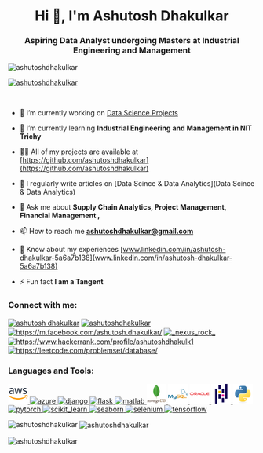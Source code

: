 <h1 align="center">Hi 👋, I'm Ashutosh Dhakulkar</h1>
<h3 align="center">Aspiring Data Analyst undergoing Masters at Industrial Engineering and Management</h3>

<p align="left"> <img src="https://komarev.com/ghpvc/?username=ashutoshdhakulkar&label=Profile%20views&color=0e75b6&style=flat" alt="ashutoshdhakulkar" /> </p>

<p align="left"> <a href="https://github.com/ryo-ma/github-profile-trophy"><img src="https://github-profile-trophy.vercel.app/?username=ashutoshdhakulkar" alt="ashutoshdhakulkar" /></a> </p>

<p align="left"> <a href="https://twitter.com/" target="blank"><img src="https://img.shields.io/twitter/follow/?logo=twitter&style=for-the-badge" alt="" /></a> </p>

- 🔭 I’m currently working on [Data Science Projects](https://github.com/ashutoshdhakulkar?tab=repositories)

- 🌱 I’m currently learning **Industrial Engineering and Management in NIT Trichy**

- 👨‍💻 All of my projects are available at [https://github.com/ashutoshdhakulkar](https://github.com/ashutoshdhakulkar)

- 📝 I regularly write articles on [Data Scince & Data Analytics](Data Scince & Data Analytics)

- 💬 Ask me about **Supply Chain Analytics, Project Management, Financial Management ,**

- 📫 How to reach me **ashutoshdhakulkar@gmail.com**

- 📄 Know about my experiences [www.linkedin.com/in/ashutosh-dhakulkar-5a6a7b138](www.linkedin.com/in/ashutosh-dhakulkar-5a6a7b138)

- ⚡ Fun fact **I am a Tangent**

<h3 align="left">Connect with me:</h3>
<p align="left">
<a href="https://linkedin.com/in/ashutosh dhakulkar" target="blank"><img align="center" src="https://raw.githubusercontent.com/rahuldkjain/github-profile-readme-generator/master/src/images/icons/Social/linked-in-alt.svg" alt="ashutosh dhakulkar" height="30" width="40" /></a>
<a href="https://kaggle.com/ashutoshdhakulkar" target="blank"><img align="center" src="https://raw.githubusercontent.com/rahuldkjain/github-profile-readme-generator/master/src/images/icons/Social/kaggle.svg" alt="ashutoshdhakulkar" height="30" width="40" /></a>
<a href="https://fb.com/https://m.facebook.com/ashutosh.dhakulkar/" target="blank"><img align="center" src="https://raw.githubusercontent.com/rahuldkjain/github-profile-readme-generator/master/src/images/icons/Social/facebook.svg" alt="https://m.facebook.com/ashutosh.dhakulkar/" height="30" width="40" /></a>
<a href="https://instagram.com/_nexus_rock_" target="blank"><img align="center" src="https://raw.githubusercontent.com/rahuldkjain/github-profile-readme-generator/master/src/images/icons/Social/instagram.svg" alt="_nexus_rock_" height="30" width="40" /></a>
<a href="https://www.hackerrank.com/https://www.hackerrank.com/profile/ashutoshdhakulk1" target="blank"><img align="center" src="https://raw.githubusercontent.com/rahuldkjain/github-profile-readme-generator/master/src/images/icons/Social/hackerrank.svg" alt="https://www.hackerrank.com/profile/ashutoshdhakulk1" height="30" width="40" /></a>
<a href="https://www.leetcode.com/https://leetcode.com/problemset/database/" target="blank"><img align="center" src="https://raw.githubusercontent.com/rahuldkjain/github-profile-readme-generator/master/src/images/icons/Social/leet-code.svg" alt="https://leetcode.com/problemset/database/" height="30" width="40" /></a>
</p>

<h3 align="left">Languages and Tools:</h3>
<p align="left"> <a href="https://aws.amazon.com" target="_blank" rel="noreferrer"> <img src="https://raw.githubusercontent.com/devicons/devicon/master/icons/amazonwebservices/amazonwebservices-original-wordmark.svg" alt="aws" width="40" height="40"/> </a> <a href="https://azure.microsoft.com/en-in/" target="_blank" rel="noreferrer"> <img src="https://www.vectorlogo.zone/logos/microsoft_azure/microsoft_azure-icon.svg" alt="azure" width="40" height="40"/> </a> <a href="https://www.djangoproject.com/" target="_blank" rel="noreferrer"> <img src="https://cdn.worldvectorlogo.com/logos/django.svg" alt="django" width="40" height="40"/> </a> <a href="https://flask.palletsprojects.com/" target="_blank" rel="noreferrer"> <img src="https://www.vectorlogo.zone/logos/pocoo_flask/pocoo_flask-icon.svg" alt="flask" width="40" height="40"/> </a> <a href="https://www.mathworks.com/" target="_blank" rel="noreferrer"> <img src="https://upload.wikimedia.org/wikipedia/commons/2/21/Matlab_Logo.png" alt="matlab" width="40" height="40"/> </a> <a href="https://www.mongodb.com/" target="_blank" rel="noreferrer"> <img src="https://raw.githubusercontent.com/devicons/devicon/master/icons/mongodb/mongodb-original-wordmark.svg" alt="mongodb" width="40" height="40"/> </a> <a href="https://www.mysql.com/" target="_blank" rel="noreferrer"> <img src="https://raw.githubusercontent.com/devicons/devicon/master/icons/mysql/mysql-original-wordmark.svg" alt="mysql" width="40" height="40"/> </a> <a href="https://www.oracle.com/" target="_blank" rel="noreferrer"> <img src="https://raw.githubusercontent.com/devicons/devicon/master/icons/oracle/oracle-original.svg" alt="oracle" width="40" height="40"/> </a> <a href="https://pandas.pydata.org/" target="_blank" rel="noreferrer"> <img src="https://raw.githubusercontent.com/devicons/devicon/2ae2a900d2f041da66e950e4d48052658d850630/icons/pandas/pandas-original.svg" alt="pandas" width="40" height="40"/> </a> <a href="https://www.python.org" target="_blank" rel="noreferrer"> <img src="https://raw.githubusercontent.com/devicons/devicon/master/icons/python/python-original.svg" alt="python" width="40" height="40"/> </a> <a href="https://pytorch.org/" target="_blank" rel="noreferrer"> <img src="https://www.vectorlogo.zone/logos/pytorch/pytorch-icon.svg" alt="pytorch" width="40" height="40"/> </a> <a href="https://scikit-learn.org/" target="_blank" rel="noreferrer"> <img src="https://upload.wikimedia.org/wikipedia/commons/0/05/Scikit_learn_logo_small.svg" alt="scikit_learn" width="40" height="40"/> </a> <a href="https://seaborn.pydata.org/" target="_blank" rel="noreferrer"> <img src="https://seaborn.pydata.org/_images/logo-mark-lightbg.svg" alt="seaborn" width="40" height="40"/> </a> <a href="https://www.selenium.dev" target="_blank" rel="noreferrer"> <img src="https://raw.githubusercontent.com/detain/svg-logos/780f25886640cef088af994181646db2f6b1a3f8/svg/selenium-logo.svg" alt="selenium" width="40" height="40"/> </a> <a href="https://www.tensorflow.org" target="_blank" rel="noreferrer"> <img src="https://www.vectorlogo.zone/logos/tensorflow/tensorflow-icon.svg" alt="tensorflow" width="40" height="40"/> </a> </p>

<p><img align="left" src="https://github-readme-stats.vercel.app/api/top-langs?username=ashutoshdhakulkar&show_icons=true&locale=en&layout=compact" alt="ashutoshdhakulkar" /></p>

<p>&nbsp;<img align="center" src="https://github-readme-stats.vercel.app/api?username=ashutoshdhakulkar&show_icons=true&locale=en" alt="ashutoshdhakulkar" /></p>

<p><img align="center" src="https://github-readme-streak-stats.herokuapp.com/?user=ashutoshdhakulkar&" alt="ashutoshdhakulkar" /></p>
